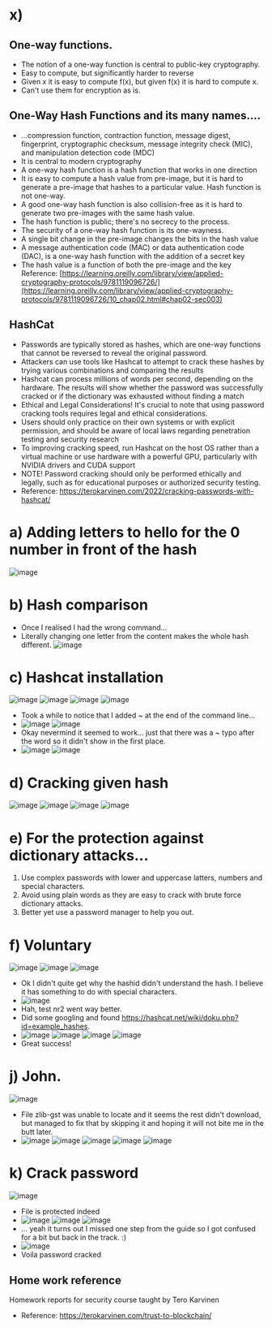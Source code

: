 # x) 
## One-way functions.
- The notion of a one-way function is central to public-key cryptography.
- Easy to compute, but significantly harder to reverse
- Given x it is easy to compute f(x), but given f(x) it is hard to compute x.
- Can't use them for encryption as is.
## One-Way Hash Functions and its many names....
- ...compression function, contraction function, message digest, fingerprint, cryptographic checksum, message integrity check (MIC), and manipulation detection code (MDC)
- It is central to modern cryptography
- A one-way hash function is a hash function that works in one direction
- It is easy to compute a hash value from pre-image, but it is hard to generate a pre-image that hashes to a particular value. Hash function is not one-way.
- A good one-way hash function is also collision-free as it is hard to generate two pre-images with the same hash value.
- The hash function is public; there's no secrecy to the process.
- The security of a one-way hash function is its one-wayness.
- A single bit change in the pre-image changes the bits in the hash value
- A message authentication code (MAC) or data authentication code (DAC), is a one-way hash function with the addition of a secret key
- The hash value is a function of both the pre-image and the key
Reference: [https://learning.oreilly.com/library/view/applied-cryptography-protocols/9781119096726/](https://learning.oreilly.com/library/view/applied-cryptography-protocols/9781119096726/10_chap02.html#chap02-sec003)
## HashCat
- Passwords are typically stored as hashes, which are one-way functions that cannot be reversed to reveal the original password.
- Attackers can use tools like Hashcat to attempt to crack these hashes by trying various combinations and comparing the results
- Hashcat can process millions of words per second, depending on the hardware. The results will show whether the password was successfully cracked or if the dictionary was exhausted without finding a match
- Ethical and Legal Considerations! It's crucial to note that using password cracking tools requires legal and ethical considerations.
- Users should only practice on their own systems or with explicit permission, and should be aware of local laws regarding penetration testing and security research
- To improving cracking speed, run Hashcat on the host OS rather than a virtual machine or use hardware with a powerful GPU, particularly with NVIDIA drivers and CUDA support
- NOTE! Password cracking should only be performed ethically and legally, such as for educational purposes or authorized security testing.
- Reference: https://terokarvinen.com/2022/cracking-passwords-with-hashcat/

# a) Adding letters to hello for the 0 number in front of the hash
![image](https://github.com/user-attachments/assets/9d640ebd-cb04-4467-a194-604a17c461b1)

# b) Hash comparison
- Once I realised I had the wrong command...
- Literally changing one letter from the content makes the whole hash different.
![image](https://github.com/user-attachments/assets/e5ec3dd6-2659-4558-a9ce-8358bbf61711)

# c) Hashcat installation
![image](https://github.com/user-attachments/assets/2a9e9df9-4743-42df-8f90-caeb9e245ef7)
![image](https://github.com/user-attachments/assets/ff20b2de-4632-4754-af00-98c6f97fedcb)
![image](https://github.com/user-attachments/assets/66ce8952-7dee-4ca8-b548-34ac4c4d2b01)
![image](https://github.com/user-attachments/assets/423ad688-ed34-49c5-a10d-98f10a9d84ce)
- Took a while to notice that I added ~ at the end of the command line...
- ![image](https://github.com/user-attachments/assets/d0898fd0-ca73-4187-908b-b735efcaa782)
![image](https://github.com/user-attachments/assets/0260c9b0-f11a-414a-9651-2f32813d3ac3)
- Okay nevermind it seemed to work... just that there was a ~ typo after the word so it didn't show in the first place.
- ![image](https://github.com/user-attachments/assets/d8c9dacb-18c2-4090-a3ce-bf4bace93dae)
![image](https://github.com/user-attachments/assets/67a52531-9ee4-4690-940f-6f7b33d102e7)

# d) Cracking given hash
![image](https://github.com/user-attachments/assets/37416261-5899-4d5e-b90e-b077c9c1614e)
![image](https://github.com/user-attachments/assets/4fc108c7-28e5-457e-be89-7f7f87ad8ae2)
![image](https://github.com/user-attachments/assets/6f41984d-ab7d-4f53-9fd7-a787704887fa)
![image](https://github.com/user-attachments/assets/22105489-8721-482a-b91e-ee6e5a963ff5)

# e) For the protection against dictionary attacks...
1. Use complex passwords with lower and uppercase latters, numbers and special characters.
2. Avoid using plain words as they are easy to crack with brute force dictionary attacks.
3. Better yet use a password manager to help you out.

# f) Voluntary
![image](https://github.com/user-attachments/assets/87fe7f86-c0ef-4ac5-8565-c0efa0acba2e)
![image](https://github.com/user-attachments/assets/6cbec566-0d76-41b3-97fe-a37954b3aab6)
![image](https://github.com/user-attachments/assets/e73b9075-e15a-401b-aedc-49983b8ed59f)
- Ok I didn't quite get why the hashid didn't understand the hash. I believe it has something to do with special characters.
- ![image](https://github.com/user-attachments/assets/96b8637e-5058-4da8-a3d9-e3543dd74030)
- Hah, test nr2 went way better.
- Did some googling and found https://hashcat.net/wiki/doku.php?id=example_hashes.
- ![image](https://github.com/user-attachments/assets/179f7ece-86ec-4773-a874-1797385afc4d)
![image](https://github.com/user-attachments/assets/6a536918-0a35-423d-98c5-1978c9782d3e)
![image](https://github.com/user-attachments/assets/9000fb2b-4535-4506-86bb-b4029d8d26ed)
![image](https://github.com/user-attachments/assets/69377e36-da89-4753-bb06-ab9cf7845497)
- Great success!

# j) John.
![image](https://github.com/user-attachments/assets/f1bff26a-9d7c-4a0a-9002-1d978047fb82)
- File zlib-gst was unable to locate and it seems the rest didn't download, but managed to fix that by skipping it and hoping it will not bite me in the butt later.
- ![image](https://github.com/user-attachments/assets/dd005cd7-9c4d-4ae6-8781-e1990901978c)
![image](https://github.com/user-attachments/assets/104961bc-ea35-4060-b252-6873620916c4)
![image](https://github.com/user-attachments/assets/0672ae7f-5370-461a-94e7-8ac2472d7e14)
![image](https://github.com/user-attachments/assets/cb94c8ea-ce12-4aab-a23c-c300c889f0a9)
![image](https://github.com/user-attachments/assets/1c2eeccd-c734-4afd-ad97-613639226c0c)

# k) Crack password
![image](https://github.com/user-attachments/assets/8f86f2af-db32-4ffd-ad73-b1e3c7134d27)
- File is protected indeed
- ![image](https://github.com/user-attachments/assets/9701f5d1-ba68-4862-9772-9df8785f141e)
![image](https://github.com/user-attachments/assets/31b73efd-22cd-4f58-9997-4743d7dc834e)
![image](https://github.com/user-attachments/assets/791752d2-1aaf-45ef-8dc4-1050c6570b35)
- ... yeah it turns out I missed one step from the guide so I got confused for a bit but back in the track. :)
- ![image](https://github.com/user-attachments/assets/5021b39f-4096-49c5-8358-080d5c0085fc)
- Voila password cracked

## Home work reference
Homework reports for security course taught by Tero Karvinen
- Reference: https://terokarvinen.com/trust-to-blockchain/
